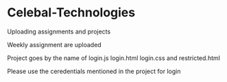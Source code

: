 # Celebal-Technologies
Uploading assignments and projects

Weekly assignment are uploaded

Project goes by the name of login.js login.html login.css and restricted.html

Please use the ceredentials mentioned in the project for login
